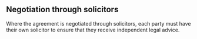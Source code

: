 ##  Negotiation through solicitors

Where the agreement is negotiated through solicitors, each party must have
their own solicitor to ensure that they receive independent legal advice.
